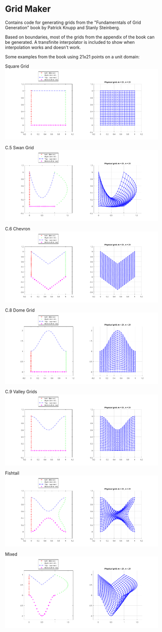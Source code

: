 # Grid Maker

Contains code for generating grids from the "Fundamerntals of Grid Generation" book by Patrick Knupp and Stanly Steinberg.

Based on boundaries, most of the grids from the appendix of the book can be generated. A transfinite interpolator is included to show when interpolation works and doesn't work.

Some examples from the book using 21x21 points on a unit domain:

Square Grid
<img src="figures/square.png">

C.5 Swan Grid
<img src="figures/swan.png">

C.6 Chevron
<img src="figures/chevron.png">

C.8 Dome Grid
<img src="figures/dome.png">

C.9 Valley Grids
<img src="figures/valley.png">

Fishtail
<img src="figures/fishtail.png">

Mixed
<img src="figures/mixed.png">


